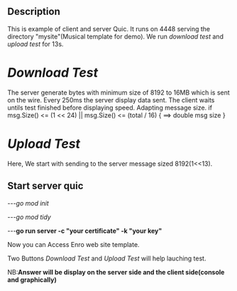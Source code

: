 ## Description
This is example of client and server Quic.
It runs on 4448 serving the directory "mysite"(Musical template for demo).
We run *download test*  and *upload test* for 13s.
# *Download Test*
The server generate bytes with minimum size of 8192 to 16MB which is sent on the wire.
Every 250ms the server display data sent. The client waits untils test finished before displaying speed.
Adapting message size.
if msg.Size() <= (1 << 24) || msg.Size() <= (total / 16) {
			  ==> double msg size
		}

# *Upload Test*
Here, We start with sending  to the server message sized 8192(1<<13).

## Start server quic

---*go mod init* 

---*go mod tidy*

---**go run server -c "your certificate" -k "your key"**


Now you can Access Enro web site template.

Two Buttons *Download Test* and *Upload Test* will help lauching test.

NB:**Answer will be display on the server side and the client side(console and graphically)**


